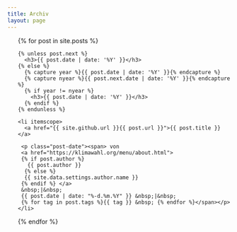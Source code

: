 ```yaml
---
title: Archiv
layout: page
---
```


<ul class="posts">
  {% for post in site.posts %}

    {% unless post.next %}
      <h3>{{ post.date | date: '%Y' }}</h3>
    {% else %}
      {% capture year %}{{ post.date | date: '%Y' }}{% endcapture %}
      {% capture nyear %}{{ post.next.date | date: '%Y' }}{% endcapture %}
      {% if year != nyear %}
        <h3>{{ post.date | date: '%Y' }}</h3>
      {% endif %}
    {% endunless %}

    <li itemscope>
      <a href="{{ site.github.url }}{{ post.url }}">{{ post.title }}</a>
<!--      <p class="post-date"><span><i class="fa fa-calendar" aria-hidden="true"></i> {{ post.date | date: "%B %-d" }} - <i class="fa fa-clock-o" aria-hidden="true"></i> {% include read-time.html %}</span></p>  -->
     <p class="post-date"><span> von 
     <a href="https://klimawahl.org/menu/about.html">  
     {% if post.author %}
       {{ post.author }}
      {% else %}
      {{ site.data.settings.author.name }}
     {% endif %} </a> 
     &nbsp;|&nbsp;
     {{ post.date | date: "%-d.%m.%Y" }} &nbsp;|&nbsp; 
     {% for tag in post.tags %}{{ tag }} &nbsp; {% endfor %}</span></p>
    </li>
    
    

  {% endfor %}
</ul>
